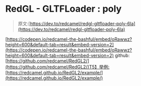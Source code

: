 # RedGL - GLTFLoader : poly

> 原文:[https://dev.to/redcamel/redgl-gltfloader-poly-6la](https://dev.to/redcamel/redgl-gltfloader-poly-6la)

[https://codepen.io/redcamel-the-bashful/embed/oRawwz?height=600&default-tab=result&embed-version=2](https://codepen.io/redcamel-the-bashful/embed/oRawwz?height=600&default-tab=result&embed-version=2)
github:[https://github.com/redcamel/RedGL2/](https://github.com/redcamel/RedGL2/)T5】举例:[https://redcamel.github.io/RedGL2/example/](https://redcamel.github.io/RedGL2/example/)